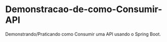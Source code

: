 # Demonstracao-de-como-Consumir-API
Demonstrando/Praticando como Consumir uma API usando o Spring Boot.
